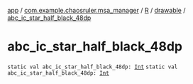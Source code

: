 [app](../../../index.md) / [com.example.chaosruler.msa_manager](../../index.md) / [R](../index.md) / [drawable](index.md) / [abc_ic_star_half_black_48dp](.)

# abc_ic_star_half_black_48dp

`static val abc_ic_star_half_black_48dp: `[`Int`](https://kotlinlang.org/api/latest/jvm/stdlib/kotlin/-int/index.html)
`static val abc_ic_star_half_black_48dp: `[`Int`](https://kotlinlang.org/api/latest/jvm/stdlib/kotlin/-int/index.html)